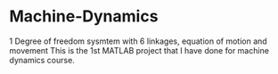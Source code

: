 # Machine-Dynamics
1 Degree of freedom sysmtem with 6 linkages, equation of motion and movement
This is the 1st MATLAB project that I have done for machine dynamics course.
